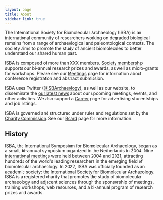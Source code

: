 ```yaml
---
layout: page
title: About
sidebar_link: true
---
```


The International Society for Biomolecular Archaeology (ISBA) is an international community of researchers working on degraded biological remains from a range of archaeological and paleontological contexts. The society aims to promote the study of ancient biomolecules to better understand our shared human past. 

ISBA is composed of more than XXX members. [Society membership](https://isbarchaeology.github.io/membership) supports our bi-annual research prizes and awards, as well as micro-grants for workshops. Please see our [Meetings](https://isbarchaeology.github.io/category/meetings) page for information about conference registration and abstract submission. 

ISBA uses Twitter ([@ISBArchaeology](https://twitter.com/ISBArchaeology)), as well as our website, to disseminate the [our latest news](https://isbarchaeology.github.io/category/news) about our upcoming meetings, events, and other activities. We also support a [Career](https://isbarchaeology.github.io/category/career) page for advertising studentships and job listings. 

ISBA is governed and structured under rules and regulations set by the [Charity Commission](https://www.gov.uk/government/organisations/charity-commission). See our [Board](https://isbarchaeology.github.io/board) page for more information. 

## History

ISBA, the International Symposium for Biomolecular Archaeology, began as a small, bi-annual symposium organized in the Netherlands in 2004. Nine [international meetings](https://isbarchaeology.github.io/category/meetings) were held between 2004 and 2021, attracting hundreds of the world's leading researchers in the emerging field of biomolecular archaeology. In 2022, ISBA was officially founded as an academic society: the International Society for Biomolecular Archaeology. ISBA is a registered charity that promotes the study of biomolecular archaeology and adjacent sciences through the sponsorship of meetings, training workshops, web resources, and a bi-annual program of research prizes and awards.
